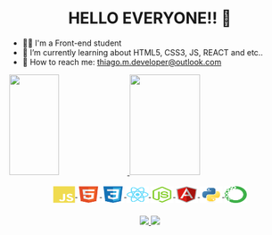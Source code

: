 <h1 align="center"> HELLO EVERYONE!! 👋 </h1>

- 👨‍💻 I'm a Front-end student 
- 💪 I’m currently learning about HTML5, CSS3, JS, REACT and etc..
- 📨 How to reach me: thiago.m.developer@outlook.com


<div> 
  <a href="https.beacons.ai/thiagomrg"/>
  <img height="180em" width="42%" src="https://github-readme-stats.vercel.app/api?username=thiagomrg&show_icons=true&theme=dark&include_all_commits=true&count_private=true"/>
  <img height=180em" width="50%" src="https://github-readme-stats.vercel.app/api/top-langs/?username=thiagomrg&layout=compact&langs_count=16&theme=dark"/>
</div>
<br>
<div align="center">
  <img align="center" alt="Thiago-JS" height="30" width="40" src="https://raw.githubusercontent.com/devicons/devicon/master/icons/javascript/javascript-plain.svg">
  <img align="center" alt="Thiago-HTML5" height="30" width="40" src="https://raw.githubusercontent.com/devicons/devicon/master/icons/html5/html5-original.svg">
  <img align="center" alt="Thiago-CSS3" height="30" width="40" src="https://raw.githubusercontent.com/devicons/devicon/master/icons/css3/css3-original.svg">
  <img align="center" alt="Thiago-React" height="30" width="40" src="https://raw.githubusercontent.com/devicons/devicon/master/icons/react/react-original.svg">
  <img align="center" alt="Thiago-nodeJS" height="30" width="40" src="https://raw.githubusercontent.com/devicons/devicon/master/icons/nodejs/nodejs-original.svg">
  <img align="center" alt="Thiago-AngularJS" height="30" width="40" src="https://raw.githubusercontent.com/devicons/devicon/master/icons/angularjs/angularjs-original.svg">
  <img align="center" alt="Thiago-Python" height="30" width="40" src="https://raw.githubusercontent.com/devicons/devicon/master/icons/python/python-original.svg">
  <img align="center" alt="Thiago-Anaconda" height="30" width="40" src="https://raw.githubusercontent.com/devicons/devicon/master/icons/anaconda/anaconda-original.svg">
</div>


###

<div align="center">
  <a href="https://www.linkedin.com/in/thiagomrg-developer/" target="_blank"><img src="https://img.shields.io/badge/LinkedIn-0077B5?style=for-the-badge&logo=linkedin&logoColor=white" target="_blank"/>
  <a href="mailto:thiago.m.developer@outlook.com"><img src="https://img.shields.io/badge/Gmail-D14836?style=for-the-badge&logo=gmail&logoColor=white" target=_blank"/>
</div>

